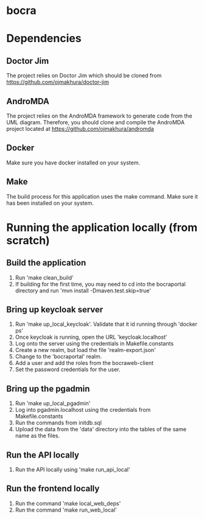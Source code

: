 # bocra

# Dependencies
## Doctor Jim
The project relies on Doctor Jim which should be cloned from https://github.com/ojmakhura/doctor-jim

## AndroMDA
The project relies on the AndroMDA framework to generate code from the UML diagram. Therefore, you should clone and compile the AndroMDA project located at https://github.com/ojmakhura/andromda

## Docker
Make sure you have docker installed on your system.

## Make
The build process for this application uses the make command. Make sure it has been installed on your system.

# Running the application locally (from scratch)
## Build the application
1. Run 'make clean_build'
2. If building for the first time, you may need to cd into the bocraportal directory and run 'mvn install -Dmaven.test.skip=true'

## Bring up keycloak server
1. Run 'make up_local_keycloak'. Validate that it id running through 'docker ps'
2. Once keycloak is running, open the URL 'keycloak.localhost'
3. Log onto the server using the credentials in Makefile.constants
4. Create a new realm, but load the file 'realm-export.json'
5. Change to the 'bocraportal' realm.
6. Add a user and add the roles from the bocraweb-client
7. Set the password credentials for the user.

## Bring up the pgadmin
1. Run 'make up_local_pgadmin'
2. Log into pgadmin.localhost using the credentials from Makefile.constants
3. Run the commands from initdb.sql
4. Upload the data from the 'data' directory into the tables of the same name as the files.

## Run the API locally
1. Run the API locally using 'make run_api_local'

## Run the frontend locally
1. Run the command 'make local_web_deps'
2. Run the command 'make run_web_local'
